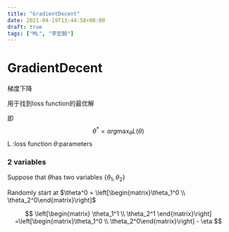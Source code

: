 ```yaml
---
title: "GradientDecent"
date: 2021-04-19T13:44:58+08:00
draft: true
tags: ["ML", "李宏毅"]
---
```


# GradientDecent

梯度下降

用于找到loss function的最优解

即 
$$
\theta^* = arg \max_{\theta}L(\theta)
$$
L  :loss function   $\theta$:parameters



### 2 variables

Suppose that $\theta$has two variables $\{\theta_1, \theta_2\}$

Randomly start at $\theta^0 = \left[\begin{matrix}\theta_1^0 \\ \theta_2^0\end{matrix}\right]$


$$
\left[\begin{matrix}
\theta_1^1 \\ \theta_2^1
\end{matrix}\right] =\left[\begin{matrix}\theta_1^0 \\ \theta_2^0\end{matrix}\right] - \eta
$$





